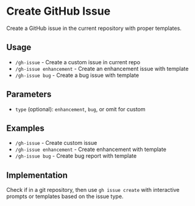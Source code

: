 # Create GitHub Issue

Create a GitHub issue in the current repository with proper templates.

## Usage
- `/gh-issue` - Create a custom issue in current repo
- `/gh-issue enhancement` - Create an enhancement issue with template
- `/gh-issue bug` - Create a bug issue with template

## Parameters
- `type` (optional): `enhancement`, `bug`, or omit for custom

## Examples
- `/gh-issue` - Create custom issue
- `/gh-issue enhancement` - Create enhancement with template
- `/gh-issue bug` - Create bug report with template

## Implementation

Check if in a git repository, then use `gh issue create` with interactive prompts or templates based on the issue type.
